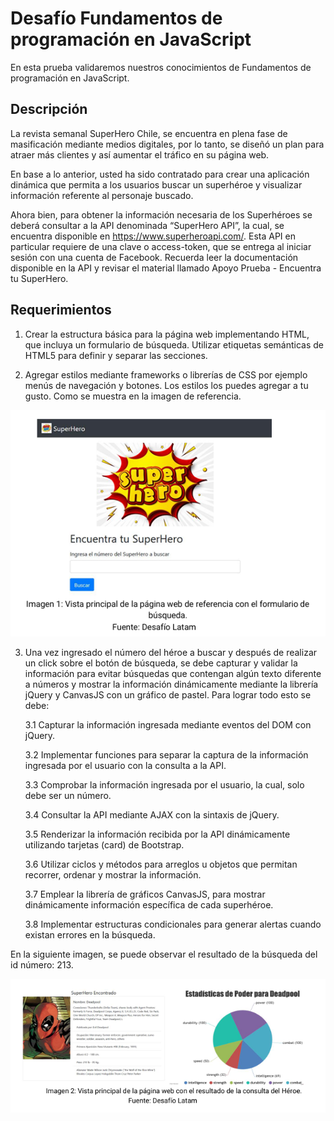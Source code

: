 # Desafío Fundamentos de programación en JavaScript

En esta prueba validaremos nuestros conocimientos de Fundamentos de programación en JavaScript.

## Descripción

La revista semanal SuperHero Chile, se encuentra en plena fase de masificación mediante medios digitales, por lo tanto, se diseñó un plan para atraer más clientes y así aumentar el tráfico en su página web.

En base a lo anterior, usted ha sido contratado para crear una aplicación dinámica que permita a los usuarios buscar un superhéroe y visualizar información referente al personaje  buscado.

Ahora bien, para obtener la información necesaria de los Superhéroes se deberá consultar a la API denominada “SuperHero API”, la cual, se encuentra disponible en https://www.superheroapi.com/. Esta API en particular requiere de una clave o access-token, que se entrega al iniciar sesión con una cuenta de Facebook. Recuerda leer la documentación disponible en la API y revisar el material llamado Apoyo Prueba - Encuentra tu SuperHero. 

## Requerimientos

1. Crear la estructura básica para la página web implementando HTML, que incluya un formulario de búsqueda. Utilizar etiquetas semánticas de HTML5 para definir y separar las secciones.

2. Agregar estilos mediante frameworks o librerías de CSS por ejemplo menús de navegación y botones. Los estilos los puedes agregar a tu gusto. Como se muestra en la imagen de referencia.

![alt text](image.png)

3. Una vez ingresado el número del héroe a buscar y después de realizar un click sobre el botón de búsqueda, se debe capturar y validar la información para evitar búsquedas que contengan algún texto diferente a números y mostrar la información dinámicamente mediante la librería jQuery y CanvasJS con un gráfico de pastel. Para lograr todo esto se debe: 

    3.1 Capturar la información ingresada mediante eventos del DOM con jQuery.

    3.2 Implementar funciones para separar la captura de la información ingresada por el usuario con la consulta a la API.

    3.3 Comprobar la información ingresada por el usuario, la cual, solo debe ser un número. 

    3.4 Consultar la API mediante AJAX con la sintaxis de jQuery.

    3.5 Renderizar la información recibida por la API dinámicamente utilizando tarjetas (card) de Bootstrap.

    3.6 Utilizar ciclos y métodos para arreglos u objetos que permitan recorrer, ordenar y mostrar la información.

    3.7 Emplear la librería de gráficos CanvasJS, para mostrar dinámicamente información específica de cada superhéroe.

    3.8 Implementar estructuras condicionales para generar alertas cuando existan errores en la búsqueda.

En la siguiente imagen, se puede observar el resultado de la búsqueda del id número: 213. 

![alt text](image-1.png)